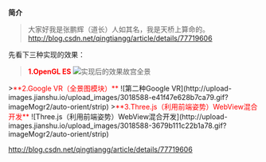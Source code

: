 
**简介**

>大家好我是张鹏辉（道长）人如其名，我是天桥上算命的。
http://blog.csdn.net/qingtiangg/article/details/77719606

先看下三种实现的效果：
><font color=red>**1.OpenGL ES**</font>
![实现后的效果故宫全景](http://upload-images.jianshu.io/upload_images/3018588-e3a634aaaf1213aa.gif?imageMogr2/auto-orient/strip)
</h>
><font color=red>**2.Google VR（全景图模块）**</font>
![第二种Google VR](http://upload-images.jianshu.io/upload_images/3018588-e41f47e628b7ca79.gif?imageMogr2/auto-orient/strip)
</h>
><font color=red>**3.Three.js（利用前端姿势）WebView混合开发**</font>
![Three.js（利用前端姿势）WebView混合开发](http://upload-images.jianshu.io/upload_images/3018588-3679b111c22b1a78.gif?imageMogr2/auto-orient/strip)



http://blog.csdn.net/qingtiangg/article/details/77719606
